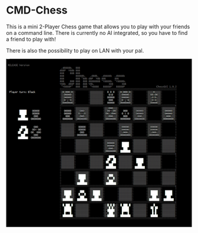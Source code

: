 # CMD-Chess

This is a mini 2-Player Chess game that allows you to play with your friends on a command line.
There is currently no AI integrated, so you have to find a friend to play with!

There is also the possibility to play on LAN with your pal.

[![Clikc to watch showcase](https://github.com/GmxMahdi/CMD-Chess/blob/master/chess-thumbnail.png)](https://user-images.githubusercontent.com/76925178/103494997-2eb0ac00-4e07-11eb-8965-d119c824a2ae.mp4)
